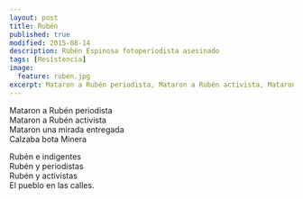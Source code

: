 ```yaml
---
layout: post
title: Rubén 
published: true
modified: 2015-08-14
description: Rubén Espinosa fotoperiodista asesinado
tags: [Resistencia]
image:
  feature: ruben.jpg
excerpt: Mataron a Rubén periodista, Mataron a Rubén activista, Mataron una mirada, calzaba bota Minera
---
```


Mataron a Rubén periodista  
Mataron a Rubén activista  
Mataron una mirada entregada  
Calzaba bota Minera  

Rubén e indigentes  
Rubén y periodistas  
Rubén y activistas  
El pueblo en las calles.

